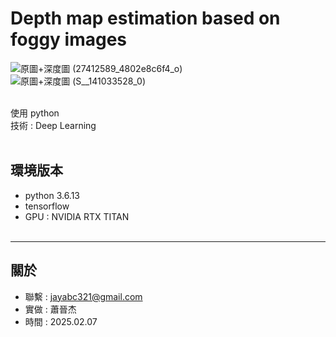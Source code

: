 # Depth map estimation based on foggy images
![原圖+深度圖 (27412589_4802e8c6f4_o)](https://github.com/user-attachments/assets/93c9dee7-9ea9-40e0-b852-c165a6644f4e)<br>
![原圖+深度圖 (S__141033528_0)](https://github.com/user-attachments/assets/faa77f14-b39d-4495-af1c-085b01557807)<br><br>



使用 python<br>
技術 : Deep Learning<br><br>



環境版本
---
- python 3.6.13 
- tensorflow 
- GPU : NVIDIA RTX TITAN<br><br>


---
關於
---

- 聯繫 : jayabc321@gmail.com
- 實做 : 蕭晉杰
- 時間 : 2025.02.07
